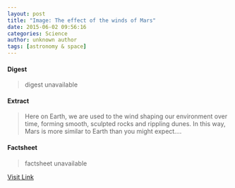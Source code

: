 ```yaml
---
layout: post
title: "Image: The effect of the winds of Mars"
date: 2015-06-02 09:56:16
categories: Science
author: unknown author
tags: [astronomy & space]
---
```



#### Digest
>digest unavailable

#### Extract
>Here on Earth, we are used to the wind shaping our environment over time, forming smooth, sculpted rocks and rippling dunes. In this way, Mars is more similar to Earth than you might expect....

#### Factsheet
>factsheet unavailable

[Visit Link](http://phys.org/news352443370.html)


